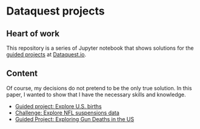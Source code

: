 Dataquest projects
====================
Heart of work
---------
This repository is a series of Jupyter notebook that shows solutions for the [guided projects](https://www.dataquest.io/projects) at [Dataquest.io](https://www.dataquest.io/).

Content
---------
Of course, my decisions do not pretend to be the only true solution. In this paper, I wanted to show that I have the necessary skills and knowledge.

+ [Guided project: Explore U.S. births](https://github.com/IsFilimonov/DataquestProjects/blob/master/US_births/Explore%20U.S.%20births.ipynb)
+ [Challenge: Explore NFL suspensions data](https://github.com/IsFilimonov/DataquestProjects/blob/master/NFL_suspensions/Explore%20NFL%20suspension.ipynb)
+ [Guided Project: Exploring Gun Deaths in the US](https://github.com/IsFilimonov/DataquestProjects/blob/master/Gun%20deaths%20US/Exploring%20Gun%20Deaths%20in%20the%20US.ipynb)
